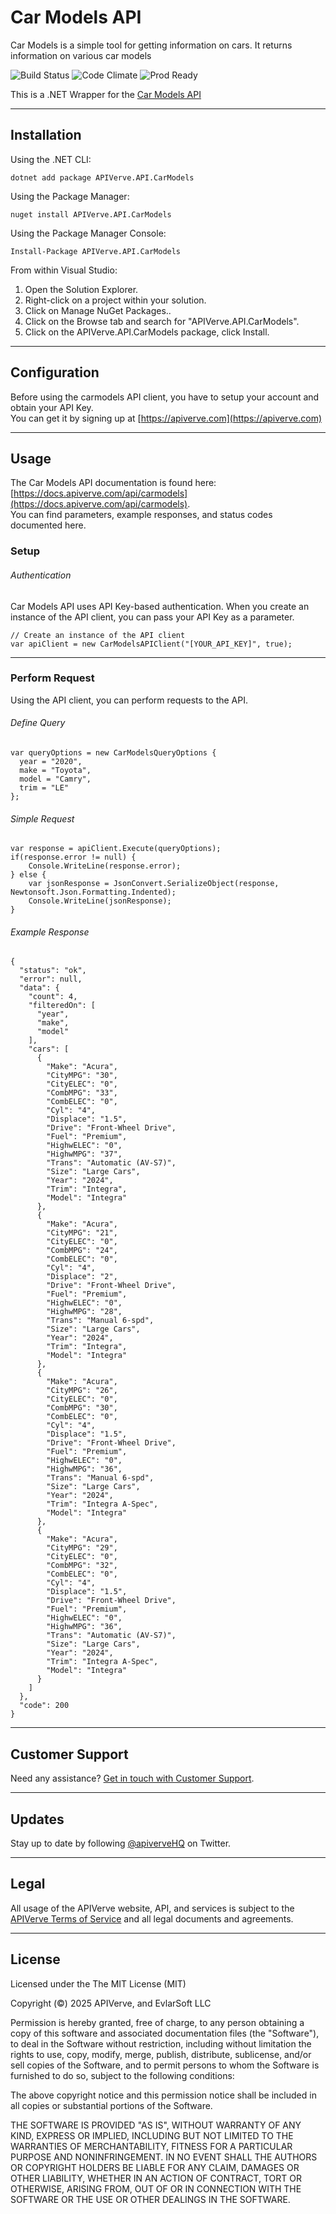 Car Models API
============

Car Models is a simple tool for getting information on cars. It returns information on various car models

![Build Status](https://img.shields.io/badge/build-passing-green)
![Code Climate](https://img.shields.io/badge/maintainability-B-purple)
![Prod Ready](https://img.shields.io/badge/production-ready-blue)

This is a .NET Wrapper for the [Car Models API](https://apiverve.com/marketplace/api/carmodels)

---

## Installation

Using the .NET CLI:
```
dotnet add package APIVerve.API.CarModels
```

Using the Package Manager:
```
nuget install APIVerve.API.CarModels
```

Using the Package Manager Console:
```
Install-Package APIVerve.API.CarModels
```

From within Visual Studio:

1. Open the Solution Explorer.
2. Right-click on a project within your solution.
3. Click on Manage NuGet Packages..
4. Click on the Browse tab and search for "APIVerve.API.CarModels".
5. Click on the APIVerve.API.CarModels package, click Install.


---

## Configuration

Before using the carmodels API client, you have to setup your account and obtain your API Key.  
You can get it by signing up at [https://apiverve.com](https://apiverve.com)

---

## Usage

The Car Models API documentation is found here: [https://docs.apiverve.com/api/carmodels](https://docs.apiverve.com/api/carmodels).  
You can find parameters, example responses, and status codes documented here.

### Setup

###### Authentication
Car Models API uses API Key-based authentication. When you create an instance of the API client, you can pass your API Key as a parameter.

```
// Create an instance of the API client
var apiClient = new CarModelsAPIClient("[YOUR_API_KEY]", true);
```

---


### Perform Request
Using the API client, you can perform requests to the API.

###### Define Query

```
var queryOptions = new CarModelsQueryOptions {
  year = "2020",
  make = "Toyota",
  model = "Camry",
  trim = "LE"
};
```

###### Simple Request

```
var response = apiClient.Execute(queryOptions);
if(response.error != null) {
	Console.WriteLine(response.error);
} else {
    var jsonResponse = JsonConvert.SerializeObject(response, Newtonsoft.Json.Formatting.Indented);
    Console.WriteLine(jsonResponse);
}
```

###### Example Response

```
{
  "status": "ok",
  "error": null,
  "data": {
    "count": 4,
    "filteredOn": [
      "year",
      "make",
      "model"
    ],
    "cars": [
      {
        "Make": "Acura",
        "CityMPG": "30",
        "CityELEC": "0",
        "CombMPG": "33",
        "CombELEC": "0",
        "Cyl": "4",
        "Displace": "1.5",
        "Drive": "Front-Wheel Drive",
        "Fuel": "Premium",
        "HighwELEC": "0",
        "HighwMPG": "37",
        "Trans": "Automatic (AV-S7)",
        "Size": "Large Cars",
        "Year": "2024",
        "Trim": "Integra",
        "Model": "Integra"
      },
      {
        "Make": "Acura",
        "CityMPG": "21",
        "CityELEC": "0",
        "CombMPG": "24",
        "CombELEC": "0",
        "Cyl": "4",
        "Displace": "2",
        "Drive": "Front-Wheel Drive",
        "Fuel": "Premium",
        "HighwELEC": "0",
        "HighwMPG": "28",
        "Trans": "Manual 6-spd",
        "Size": "Large Cars",
        "Year": "2024",
        "Trim": "Integra",
        "Model": "Integra"
      },
      {
        "Make": "Acura",
        "CityMPG": "26",
        "CityELEC": "0",
        "CombMPG": "30",
        "CombELEC": "0",
        "Cyl": "4",
        "Displace": "1.5",
        "Drive": "Front-Wheel Drive",
        "Fuel": "Premium",
        "HighwELEC": "0",
        "HighwMPG": "36",
        "Trans": "Manual 6-spd",
        "Size": "Large Cars",
        "Year": "2024",
        "Trim": "Integra A-Spec",
        "Model": "Integra"
      },
      {
        "Make": "Acura",
        "CityMPG": "29",
        "CityELEC": "0",
        "CombMPG": "32",
        "CombELEC": "0",
        "Cyl": "4",
        "Displace": "1.5",
        "Drive": "Front-Wheel Drive",
        "Fuel": "Premium",
        "HighwELEC": "0",
        "HighwMPG": "36",
        "Trans": "Automatic (AV-S7)",
        "Size": "Large Cars",
        "Year": "2024",
        "Trim": "Integra A-Spec",
        "Model": "Integra"
      }
    ]
  },
  "code": 200
}
```

---

## Customer Support

Need any assistance? [Get in touch with Customer Support](https://apiverve.com/contact).

---

## Updates
Stay up to date by following [@apiverveHQ](https://twitter.com/apiverveHQ) on Twitter.

---

## Legal

All usage of the APIVerve website, API, and services is subject to the [APIVerve Terms of Service](https://apiverve.com/terms) and all legal documents and agreements.

---

## License
Licensed under the The MIT License (MIT)

Copyright (&copy;) 2025 APIVerve, and EvlarSoft LLC

Permission is hereby granted, free of charge, to any person obtaining a copy of this software and associated documentation files (the "Software"), to deal in the Software without restriction, including without limitation the rights to use, copy, modify, merge, publish, distribute, sublicense, and/or sell copies of the Software, and to permit persons to whom the Software is furnished to do so, subject to the following conditions:

The above copyright notice and this permission notice shall be included in all copies or substantial portions of the Software.

THE SOFTWARE IS PROVIDED "AS IS", WITHOUT WARRANTY OF ANY KIND, EXPRESS OR IMPLIED, INCLUDING BUT NOT LIMITED TO THE WARRANTIES OF MERCHANTABILITY, FITNESS FOR A PARTICULAR PURPOSE AND NONINFRINGEMENT. IN NO EVENT SHALL THE AUTHORS OR COPYRIGHT HOLDERS BE LIABLE FOR ANY CLAIM, DAMAGES OR OTHER LIABILITY, WHETHER IN AN ACTION OF CONTRACT, TORT OR OTHERWISE, ARISING FROM, OUT OF OR IN CONNECTION WITH THE SOFTWARE OR THE USE OR OTHER DEALINGS IN THE SOFTWARE.